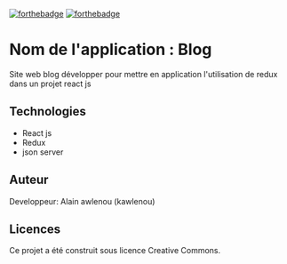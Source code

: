 [![forthebadge](https://forthebadge.com/images/badges/cc-0.svg)](https://forthebadge.com) [![forthebadge](https://forthebadge.com/images/badges/made-with-javascript.svg)](https://forthebadge.com)

# Nom de l'application : Blog

Site web blog développer pour mettre en application l'utilisation de redux dans un projet react js

## Technologies
- React js
- Redux 
- json server

## Auteur

 Developpeur: Alain awlenou (kawlenou)

## Licences

Ce projet a été construit sous licence Creative Commons.
